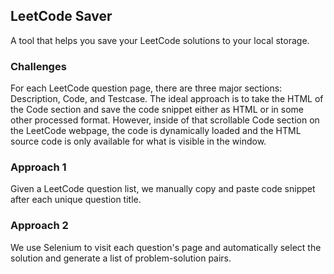 ## LeetCode Saver

A tool that helps you save your LeetCode solutions to your local storage.

### Challenges

For each LeetCode question page, there are three major sections: Description, Code, and Testcase.
The ideal approach is to take the HTML of the Code section and save the code snippet either as HTML or in some other processed format.
However, inside of that scrollable Code section on the LeetCode webpage,
the code is dynamically loaded and the HTML source code is only available for what is visible in the window.

### Approach 1

Given a LeetCode question list, we manually copy and paste code snippet after each unique question title.

### Approach 2

We use Selenium to visit each question's page and automatically select the solution and generate a list of problem-solution pairs.
